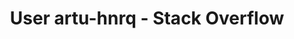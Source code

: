 ---
_id: 0000000
link: https://stackoverflow.com/users/2989289/artu-hnrq
title: User artu-hnrq - Stack Overflow
excerpt: |-
note:
user: artu-hnrq
cover:
tags:
important: false
created_at: '2023-12-26T18:54:59.369Z'
updated_at: '2023-12-26T18:54:59.369Z'
highlights:
- text: Highlighed text
  note: 
  created_at: 2024-01-01T00:00:00.000Z
  updated_at: 2024-01-01T00:00:00.000Z
  _id: 658b2183061f3b497d71142e
domain: stackoverflow.com
---